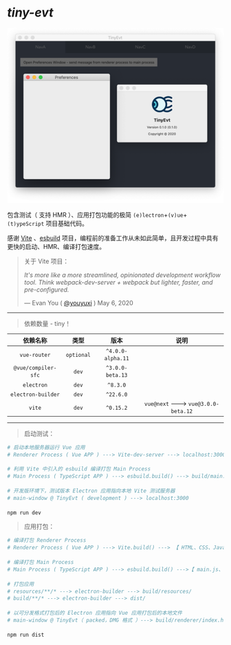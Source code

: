 # *tiny-evt*

![banner](banner.png)

包含测试（ 支持 HMR ）、应用打包功能的极简 `(e)lectron`+`(v)ue`+`(t)ypeScript` 项目基础代码。

感谢 [Vite](https://github.com/vuejs/vite) 、[esbuild](https://github.com/evanw/esbuild) 项目，编程前的准备工作从未如此简单，且开发过程中具有更快的启动、HMR、编译打包速度。

> 关于 Vite 项目：
>
> *It's more like a more streamlined, opinionated development workflow tool. Think webpack-dev-server + webpack but lighter, faster, and pre-configured.*
>
> &mdash; Evan You ( [@youyuxi](https://twitter.com/youyuxi/status/1258112624300118022) ) May 6, 2020

---
> 依赖数量 - tiny！

| 依赖名称 | 类型 | 版本 | 说明 |
| :---:|:---:|:---:|:---:|
| `vue-router` | `optional` | `^4.0.0-alpha.11`
| `@vue/compiler-sfc` | `dev` | `^3.0.0-beta.13`
| `electron` | `dev` | `^8.3.0`
| `electron-builder` | `dev` | `^22.6.0`
| `vite` | `dev` | `^0.15.2` | `vue@next` ---> `vue@3.0.0-beta.12`

---

> 启动测试：

```bash
# 启动本地服务器运行 Vue 应用
# Renderer Process ( Vue APP ) ---> Vite-dev-server ---> localhost:3000

# 利用 Vite 中引入的 esbuild 编译打包 Main Process
# Main Process ( TypeScript APP ) ---> esbuild.build() ---> build/main.js

# 开发版环境下，测试版本 Electron 应用指向本地 Vite 测试服务器
# main-window @ TinyEvt ( development ) ---> localhost:3000

npm run dev
```

> 应用打包：

```bash
# 编译打包 Renderer Process
# Renderer Process ( Vue APP ) ---> Vite.build() ---> 【 HTML、CSS、JavaScript、etc.】@ build/renderer/

# 编译打包 Main Process
# Main Process ( TypeScript APP ) ---> esbuild.build() --->【 main.js、etc. 】@ build/

# 打包应用
# resources/**/* ---> electron-builder ---> build/resources/
# build/**/* ---> electron-builder ---> dist/

# 以可分发格式打包后的 Electron 应用指向 Vue 应用打包后的本地文件
# main-window @ TinyEvt（ packed，DMG 格式 ）---> build/renderer/index.html

npm run dist
```
